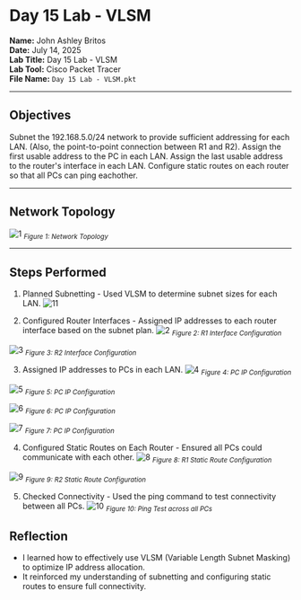 # Day 15 Lab - VLSM

**Name:** John Ashley Britos  
**Date:** July 14, 2025  
**Lab Title:** Day 15 Lab - VLSM         
**Lab Tool:** Cisco Packet Tracer  
**File Name:** `Day 15 Lab - VLSM.pkt`

---

## Objectives
Subnet the 192.168.5.0/24 network to provide sufficient addressing for each LAN.
(Also, the point-to-point connection between R1 and R2).
Assign the first usable address to the PC in each LAN.
Assign the last usable address to the router's interface in each LAN.
Configure static routes on each router so that all PCs can ping eachother.

---

## Network Topology
![1](./assets/1.png)
<sub>*Figure 1: Network Topology*</sub>

---

## Steps Performed
1. Planned Subnetting - Used VLSM to determine subnet sizes for each LAN.
![11](./assets/11.png)

2. Configured Router Interfaces - Assigned IP addresses to each router interface based on the subnet plan.
![2](./assets/2.png)
<sub>*Figure 2: R1 Interface Configuration*</sub>

![3](./assets/3.png)
<sub>*Figure 3: R2 Interface Configuration*</sub>

3. Assigned IP addresses to PCs in each LAN.
![4](./assets/4.png)
<sub>*Figure 4: PC IP Configuration*</sub>

![5](./assets/5.png)
<sub>*Figure 5: PC IP Configuration*</sub>

![6](./assets/6.png)
<sub>*Figure 6: PC IP Configuration*</sub>

![7](./assets/7.png)
<sub>*Figure 7: PC IP Configuration*</sub>

4. Configured Static Routes on Each Router - Ensured all PCs could communicate with each other.
![8](./assets/8.png)
<sub>*Figure 8: R1 Static Route Configuration*</sub>

![9](./assets/9.png)
<sub>*Figure 9: R2 Static Route Configuration*</sub>

5. Checked Connectivity - Used the ping command to test connectivity between all PCs.
![10](./assets/10.png)
<sub>*Figure 10: Ping Test across all PCs*</sub>

## Reflection
- I learned how to effectively use VLSM (Variable Length Subnet Masking) to optimize IP address allocation.
- It reinforced my understanding of subnetting and configuring static routes to ensure full connectivity.